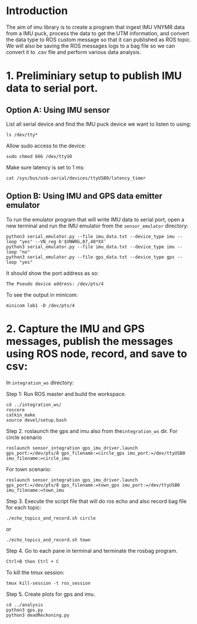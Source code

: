 # Introduction
The aim of imu library is to create a program that ingest IMU VNYMR data from a IMU puck, process the data to get the UTM information, and convert the data type to ROS custom message so that it can published as ROS topic. We will also be saving the ROS messages logs to a bag file so we can convert it to .csv file and perform various data analysis.
# 1. Preliminiary setup to publish IMU data to serial port.
## Option A: Using IMU sensor
List all serial device and find the IMU puck device we want to listen to using:
```
ls /dev/tty*
```

Allow sudo access to the device:
```
sudo chmod 666 /dev/ttyS0
```

Make sure latency is set to 1 ms:
```
cat /sys/bus/usb-serial/devices/ttyUSB0/latency_timer
```

## Option B: Using IMU and GPS data emitter emulator
To run the emulator program that will write IMU data to serial port, open a new terminal and run the IMU emulator from the `sensor_emulator` directory:
```
python3 serial_emulator.py --file imu_data.txt --device_type imu --loop "yes" --VN_reg b'$VNWRG,07,40*XX'
python3 serial_emulator.py --file imu_data.txt --device_type imu --loop "no"
python3 serial_emulator.py --file gps_data.txt --device_type gps --loop "yes"

```

It should show the port address as so:
```
The Pseudo device address: /dev/pts/4
```

To see the output in minicom:
```
minicom lab1 -D /dev/pts/4
```

# 2. Capture the IMU and GPS messages, publish the messages using ROS node, record, and save to csv:

In `integration_ws` directory:  

Step 1: Run ROS master and build the workspace.
```
cd ../integration_ws/
roscore
catkin_make
source devel/setup.bash
```

Step 2. roslaunch the gps and imu also from the`integration_ws` dir.
For circle scenario
```
roslaunch sensor_integration gps_imu_driver.launch gps_port:=/dev/pts/8 gps_filename:=circle_gps imu_port:=/dev/ttyUSB0 imu_filename:=circle_imu
```
For town scenario:
```
roslaunch sensor_integration gps_imu_driver.launch gps_port:=/dev/pts/8 gps_filename:=town_gps imu_port:=/dev/ttyUSB0 imu_filename:=town_imu
```

Step 3. Execute the script file that will do ros echo and also record bag file for each topic:
```
./echo_topics_and_record.sh circle
```

or 
```
./echo_topics_and_record.sh town
```
Step 4. Go to each pane in terminal and terminate the rosbag program.
```
Ctrl+B then Ctrl + C
```
To kill the tmux session:
```
tmux kill-session -t ros_session
```

Step 5. Create plots for gps and imu.
```
cd ../analysis
python3 gps.py
python3 deadReckoning.py
```
